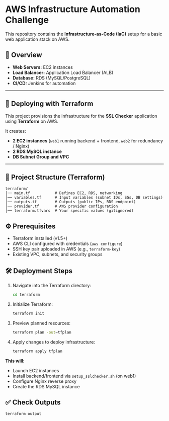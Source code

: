 # AWS Infrastructure Automation Challenge

This repository contains the **Infrastructure-as-Code (IaC)** setup for a basic web application stack on AWS.

## 🔎 Overview
- **Web Servers:** EC2 instances  
- **Load Balancer:** Application Load Balancer (ALB)  
- **Database:** RDS (MySQL/PostgreSQL)  
- **CI/CD:** Jenkins for automation  

---

## 🚀 Deploying with Terraform

This project provisions the infrastructure for the **SSL Checker** application using **Terraform** on AWS.  

It creates:  
- **2 EC2 instances** (`web1` running backend + frontend, `web2` for redundancy / Nginx)  
- **2 RDS MySQL instance**  
- **DB Subnet Group and VPC**  

---

## 📂 Project Structure (Terraform)

```
terraform/
│── main.tf           # Defines EC2, RDS, networking
│── variables.tf      # Input variables (subnet IDs, SGs, DB settings)
│── outputs.tf        # Outputs (public IPs, RDS endpoint)
│── provider.tf       # AWS provider configuration
│── terraform.tfvars  # Your specific values (gitignored)
```


## ⚙️ Prerequisites

- Terraform installed (v1.5+)
- AWS CLI configured with credentials (`aws configure`)
- SSH key pair uploaded in AWS (e.g., `terraform-key`)
- Existing VPC, subnets, and security groups

## 🛠️ Deployment Steps

1. Navigate into the Terraform directory:

    ```bash
    cd terraform
    ```

2. Initialize Terraform:

    ```bash
    terraform init
    ```

3. Preview planned resources:

    ```bash
    terraform plan -out=tfplan
    ```

4. Apply changes to deploy infrastructure:

    ```bash
    terraform apply tfplan
    ```

**This will:**

- Launch EC2 instances  
- Install backend/frontend via `setup_sslchecker.sh` (on web1)  
- Configure Nginx reverse proxy  
- Create the RDS MySQL instance  

## ✅ Check Outputs

```bash
terraform output


